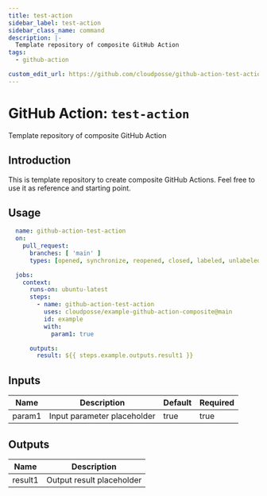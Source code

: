 ```yaml
---
title: test-action
sidebar_label: test-action
sidebar_class_name: command
description: |-
  Template repository of composite GitHub Action
tags:
  - github-action

custom_edit_url: https://github.com/cloudposse/github-action-test-action/blob/main/README.yaml
---
```


# GitHub Action: `test-action`
Template repository of composite GitHub Action




## Introduction

This is template repository to create composite GitHub Actions. 
Feel free to use it as reference and starting point.



## Usage

```yaml
  name: github-action-test-action
  on:
    pull_request:
      branches: [ 'main' ]
      types: [opened, synchronize, reopened, closed, labeled, unlabeled]

  jobs:
    context:
      runs-on: ubuntu-latest
      steps:
        - name: github-action-test-action
          uses: cloudposse/example-github-action-composite@main
          id: example
          with:
            param1: true

      outputs:
        result: ${{ steps.example.outputs.result1 }}
```






<!-- markdownlint-disable -->

## Inputs

| Name | Description | Default | Required |
|------|-------------|---------|----------|
| param1 | Input parameter placeholder | true | true |


## Outputs

| Name | Description |
|------|-------------|
| result1 | Output result placeholder |
<!-- markdownlint-restore -->


